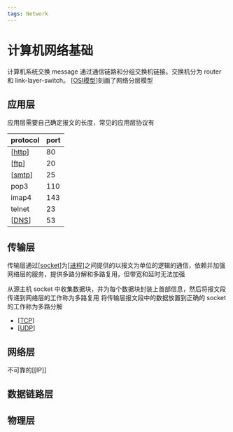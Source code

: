 ```yaml
---
tags: Network
---
```

# 计算机网络基础

计算机系统交换 message 通过通信链路和分组交换机链接。交换机分为 router 和 link-layer-switch。
[[OSI模型]]刻画了网络分层模型

## 应用层

应用层需要自己确定报文的长度，常见的应用层协议有

| protocol | port |
| -------- | ---- |
| [[http]] | 80   |
| [[ftp]]  | 20   |
| [[smtp]] | 25   |
| pop3     | 110  |
| imap4    | 143  |
| telnet   | 23   |
| [[DNS]]  | 53   |

## 传输层

传输层通过[[socket]]为[[进程]]之间提供的以报文为单位的逻辑的通信，依赖并加强网络层的服务，提供多路分解和多路复用，但带宽和延时无法加强

从源主机 socket 中收集数据块，井为每个数据块封装上首部信息，然后将报文段传递到网络层的工作称为多路复用
将传输层报文段中的数据放置到正确的 socket 的工作称为多路分解

- [[TCP]]
- [[UDP]]

## 网络层

不可靠的[[IP]]

## 数据链路层

## 物理层

[//begin]: # "Autogenerated link references for markdown compatibility"
[OSI模型]: OSI模型.md "OSI 模型"
[http]: application/http.md "http"
[ftp]: application/ftp.md "FTP"
[smtp]: application/smtp.md "smtp"
[DNS]: application/DNS.md "DNS"
[socket]: transport/socket.md "socket"
[进程]: <../operating system/进程.md> "进程"
[TCP]: transport/TCP.md "TCP"
[UDP]: transport/UDP.md "UDP"
[//end]: # "Autogenerated link references"
